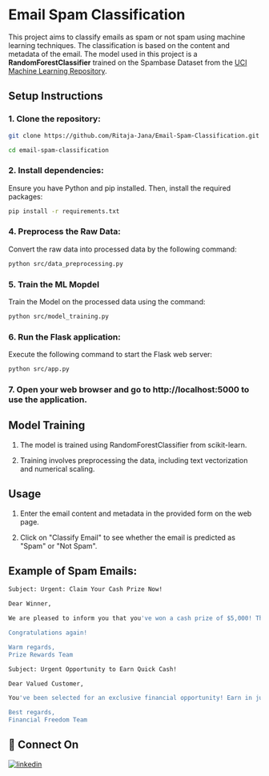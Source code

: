 # Email Spam Classification

This project aims to classify emails as spam or not spam using machine learning techniques. The classification is based on the content and metadata of the email. The model used in this project is a **RandomForestClassifier** trained on the Spambase Dataset from the [UCI Machine Learning Repository](https://archive.ics.uci.edu/dataset/94/spambase).

## Setup Instructions

### 1. Clone the repository:

```bash
git clone https://github.com/Ritaja-Jana/Email-Spam-Classification.git

cd email-spam-classification
```

### 2. Install dependencies:

Ensure you have Python and pip installed. Then, install the required packages:

```bash
pip install -r requirements.txt
```

### 4. Preprocess the Raw Data:

Convert the raw data into processed data by the following command:

```bash
python src/data_preprocessing.py
```

### 5. Train the ML Mopdel

Train the Model on the processed data using the command:

```bash
python src/model_training.py
```

### 6. Run the Flask application:

Execute the following command to start the Flask web server:

```bash
python src/app.py
```

### 7. Open your web browser and go to http://localhost:5000 to use the application.

## Model Training

1. The model is trained using RandomForestClassifier from scikit-learn.

2. Training involves preprocessing the data, including text vectorization and numerical scaling.

## Usage

1. Enter the email content and metadata in the provided form on the web page.

2. Click on "Classify Email" to see whether the email is predicted as "Spam" or "Not Spam".

## Example of Spam Emails:


```bash
Subject: Urgent: Claim Your Cash Prize Now!

Dear Winner,

We are pleased to inform you that you've won a cash prize of $5,000! This is your chance to celebrate your good fortune. Follow the link provided to claim your winnings securely and instantly.

Congratulations again!

Warm regards,
Prize Rewards Team
```

```bash
Subject: Urgent Opportunity to Earn Quick Cash!

Dear Valued Customer,

You've been selected for an exclusive financial opportunity! Earn in just one week. Act now and secure your spot!

Best regards,
Financial Freedom Team
```

## 🔗 Connect On

[![linkedin](https://img.shields.io/badge/linkedin-0A66C2?style=for-the-badge&logo=linkedin&logoColor=white)](https://linkedin.com/in/ritaja-jana)
